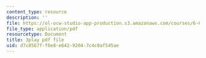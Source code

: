 ```yaml
---
content_type: resource
description: ''
file: https://ol-ocw-studio-app-production.s3.amazonaws.com/courses/6-00sc-introduction-to-computer-science-and-programming-spring-2011/d7c8567ff6e8e64292047c4c8af545ae_hGQw3KJ7i6Q.pdf
file_type: application/pdf
resourcetype: Document
title: 3play pdf file
uid: d7c8567f-f6e8-e642-9204-7c4c8af545ae
---
```

